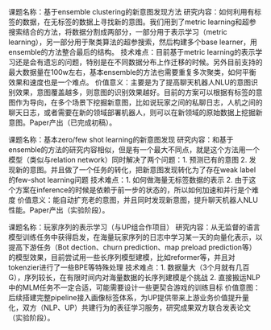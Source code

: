 课题名称：基于ensemble clustering的新意图发现方法
研究内容：如何利用有标签的数据，在无标签的数据上寻找新的意图。我们用到了metric learning和超参搜索结合的方法，将数据分割成两部分，一部分用于表示学习（metric learning），另一部分用于聚类算法的超参搜索，然后构建多个base learner，用ensemble的方法整合最后的结构。
技术难点：目前基于metric learning的表示学习还是会有遗忘的问题，特别是在不同数据分布上作迁移的时候。另外目前支持的最大数据量在100w左右，基本ensemble的方法也需要重复多次聚类，如何平衡效果和速度也是一个难点。
价值意义：主要是为了提高聊天机器人NLU的意图识别效果，意图覆盖越多，则意图的识别效果越好。目前的方案可以根据有标签的意图作为导向，在多个场景下挖掘新意图，比如说玩家之间的私聊日志，人机之间的聊天日志，或者需要在新的领域部署机器人，则可以在新领域的原始数据上挖掘新意图。Paper产出（已完成初稿）。


课题名称：基本zero/few shot learning的新意图发现
研究内容：和基于ensemble的方法的研究内容相似，但是有一个最大不同点，就是这个方法用一个模型（类似与relation network）同时解决了两个问题：1. 预测已有的意图 2. 发现新的意图。并且做了一个任务的转化，把新意图发现转化为了存在weak label的few-shot learning问题
技术难点：1. 如何做海量无标签数据的表示 2. 由于这个方案在inference的时候是依赖于前一步的状态的，所以如何加速和并行是个难度
价值意义：能自动扩充老的意图，并且同时发现新意图，提升聊天机器人NLU性能。Paper产出（实验阶段）。


课题名称：玩家序列的表示学习（与UP组合作项目）
研究内容：从无监督的语言模型训练任务中获得启发，在海量玩家序列的日志中学习某一天的向量化表示，以提高下游任务（Bot dection、churn prediction、map preload prediction等）的模型效果，目前尝试用一些长序列模型建模，比如reformer等，并且对tokenzier进行了一些BPE等特殊处理
技术难点：1. 数据量大（3个月就有几百G），序列较长，在有限时间内对海量数据的长序列建模是个挑战 2. 直接搬运NLP中的MLM任务不一定合适，可能需要设计一些更契合游戏的训练目标
价值意图：后续搭建完整pipeline接入画像标签体系，为UP提供带来上游业务价值提升量化，双方（NLP、UP）共建行为的表征学习服务，研究成果双方联合发表论文（实验阶段）。